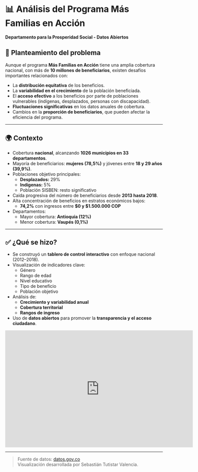 # 📊 Análisis del Programa Más Familias en Acción  
**Departamento para la Prosperidad Social - Datos Abiertos**

## 📌 Planteamiento del problema
Aunque el programa **Más Familias en Acción** tiene una amplia cobertura nacional, con más de **10 millones de beneficiarios**, existen desafíos importantes relacionados con:

- La **distribución equitativa** de los beneficios.
- La **variabilidad en el crecimiento** de la población beneficiada.
- El **acceso efectivo** a los beneficios por parte de poblaciones vulnerables (indígenas, desplazados, personas con discapacidad).
- **Fluctuaciones significativas** en los datos anuales de cobertura.
- Cambios en la **proporción de beneficiarios**, que pueden afectar la eficiencia del programa.

---

## 🌍 Contexto
- Cobertura **nacional**, alcanzando **1026 municipios en 33 departamentos**.
- Mayoría de beneficiarios: **mujeres (78,5%)** y jóvenes entre **18 y 29 años (39,9%)**.
- Poblaciones objetivo principales:
  - **Desplazados:** 29%
  - **Indígenas:** 5%
  - Población SISBEN: resto significativo
- Caída progresiva del número de beneficiarios desde **2013 hasta 2018**.
- Alta concentración de beneficios en estratos económicos bajos:
  - **74,2%** con ingresos entre **$0 y $1.500.000 COP**
- Departamentos:
  - Mayor cobertura: **Antioquia (12%)**
  - Menor cobertura: **Vaupés (0,1%)**

---

## ✅ ¿Qué se hizo?
- Se construyó un **tablero de control interactivo** con enfoque nacional (2012–2018).
- Visualización de indicadores clave:
  - Género
  - Rango de edad
  - Nivel educativo
  - Tipo de beneficio
  - Población objetivo
- Análisis de:
  - **Crecimiento y variabilidad anual**
  - **Cobertura territorial**
  - **Rangos de ingreso**
- Uso de **datos abiertos** para promover la **transparencia y el acceso ciudadano**.

<iframe title="familiasaccion2025" width="600" height="373.5" src="https://app.powerbi.com/view?r=eyJrIjoiNjg4Y2FkZDQtYmNmMi00NzE3LTgyYjAtMjUzZDE1Mjc1YWQ3IiwidCI6ImZkNzY2ZWRkLThiZWEtNGM5OS04NjcyLTU2ZDFjYWJjMjcwNiIsImMiOjR9" frameborder="0" allowFullScreen="true"></iframe>

---

> Fuente de datos: [datos.gov.co](https://www.datos.gov.co)  
> Visualización desarrollada por Sebastián Tutistar Valencia.

